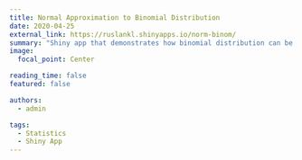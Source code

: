 ```yaml
---
title: Normal Approximation to Binomial Distribution
date: 2020-04-25
external_link: https://ruslankl.shinyapps.io/norm-binom/
summary: "Shiny app that demonstrates how binomial distribution can be approximated using the normal distribution."
image:
  focal_point: Center

reading_time: false
featured: false

authors:
  - admin

tags:
  - Statistics
  - Shiny App
---
```

